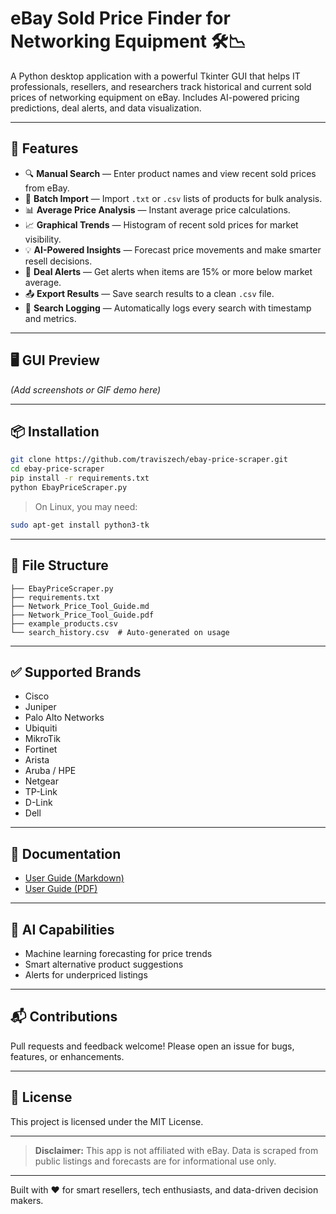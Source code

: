 
# eBay Sold Price Finder for Networking Equipment 🛠️📉

A Python desktop application with a powerful Tkinter GUI that helps IT professionals, resellers, and researchers track historical and current sold prices of networking equipment on eBay. Includes AI-powered pricing predictions, deal alerts, and data visualization.

---

## 🚀 Features

- 🔍 **Manual Search** — Enter product names and view recent sold prices from eBay.
- 📂 **Batch Import** — Import `.txt` or `.csv` lists of products for bulk analysis.
- 📊 **Average Price Analysis** — Instant average price calculations.
- 📈 **Graphical Trends** — Histogram of recent sold prices for market visibility.
- 💡 **AI-Powered Insights** — Forecast price movements and make smarter resell decisions.
- 🚨 **Deal Alerts** — Get alerts when items are 15% or more below market average.
- 📤 **Export Results** — Save search results to a clean `.csv` file.
- 📝 **Search Logging** — Automatically logs every search with timestamp and metrics.

---

## 🖥️ GUI Preview

*(Add screenshots or GIF demo here)*

---

## 📦 Installation

```bash
git clone https://github.com/traviszech/ebay-price-scraper.git
cd ebay-price-scraper
pip install -r requirements.txt
python EbayPriceScraper.py
```

> On Linux, you may need:
```bash
sudo apt-get install python3-tk
```

---

## 📁 File Structure

```
├── EbayPriceScraper.py
├── requirements.txt
├── Network_Price_Tool_Guide.md
├── Network_Price_Tool_Guide.pdf
├── example_products.csv
└── search_history.csv  # Auto-generated on usage
```

---

## ✅ Supported Brands

- Cisco
- Juniper
- Palo Alto Networks
- Ubiquiti
- MikroTik
- Fortinet
- Arista
- Aruba / HPE
- Netgear
- TP-Link
- D-Link
- Dell

---

## 📄 Documentation

- [User Guide (Markdown)](Network_Price_Tool_Guide.md)
- [User Guide (PDF)](Network_Price_Tool_Guide.pdf)

---

## 🤖 AI Capabilities

- Machine learning forecasting for price trends
- Smart alternative product suggestions
- Alerts for underpriced listings

---

## 📬 Contributions

Pull requests and feedback welcome! Please open an issue for bugs, features, or enhancements.

---

## 📜 License

This project is licensed under the MIT License.

---

> **Disclaimer:** This app is not affiliated with eBay. Data is scraped from public listings and forecasts are for informational use only.

---

Built with ❤️ for smart resellers, tech enthusiasts, and data-driven decision makers.

